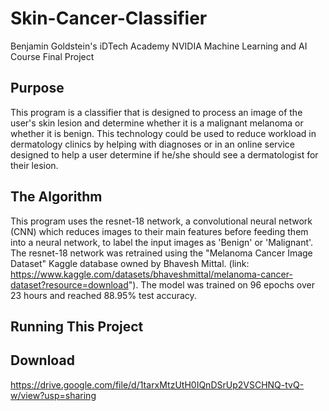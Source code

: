 # Skin-Cancer-Classifier
Benjamin Goldstein's iDTech Academy NVIDIA Machine Learning and AI Course Final Project

## Purpose
This program is a classifier that is designed to process an image of the user's skin lesion and determine whether it is a malignant melanoma or whether it is benign. This technology could be used to reduce workload in dermatology clinics by helping with diagnoses or in an online service designed to help a user determine if he/she should see a dermatologist for their lesion. 
## The Algorithm 
This program uses the resnet-18 network, a convolutional neural network (CNN) which reduces images to their main features before feeding them into a neural network, to label the input images as 'Benign' or 'Malignant'. The resnet-18 network was retrained using the "Melanoma Cancer Image Dataset" Kaggle database owned by Bhavesh Mittal. (link: https://www.kaggle.com/datasets/bhaveshmittal/melanoma-cancer-dataset?resource=download"). The model was trained on 96 epochs over 23 hours and reached 88.95% test accuracy. 
## Running This Project

## Download 
https://drive.google.com/file/d/1tarxMtzUtH0IQnDSrUp2VSCHNQ-tvQ-w/view?usp=sharing 
